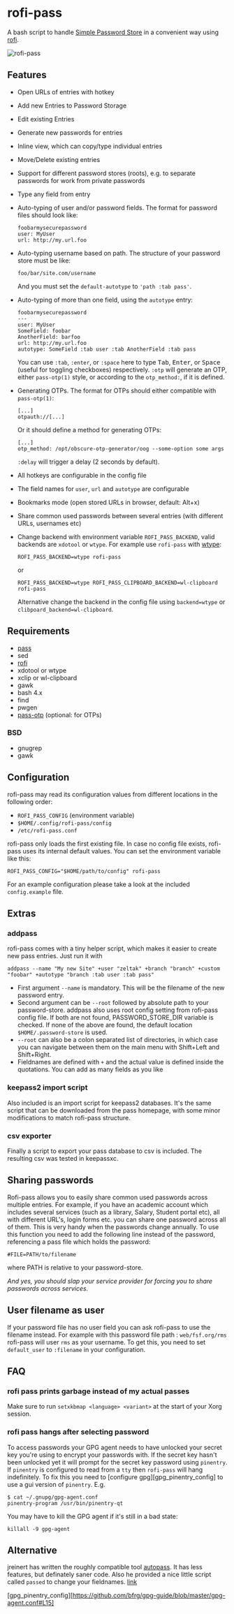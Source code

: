 # rofi-pass

A bash script to handle [Simple Password Store](http://www.passwordstore.org/)
in a convenient way using [rofi](https://github.com/DaveDavenport/rofi).

![rofi-pass](https://53280.de/rofi/rofi-pass.png "rofi-pass in action")

## Features

* Open URLs of entries with hotkey
* Add new Entries to Password Storage
* Edit existing Entries
* Generate new passwords for entries
* Inline view, which can copy/type individual entries
* Move/Delete existing entries
* Support for different password stores (roots), e.g. to separate passwords for
  work from private passwords
* Type any field from entry
* Auto-typing of user and/or password fields.
  The format for password files should look like:

  ```
  foobarmysecurepassword
  user: MyUser
  url: http://my.url.foo
  ```

* Auto-typing username based on path.
  The structure of your password store must be like:

  ```
  foo/bar/site.com/username
  ```

  And you must set the `default-autotype` to `'path :tab pass'`.

* Auto-typing of more than one field, using the `autotype` entry:

  ```
  foobarmysecurepassword
  ---
  user: MyUser
  SomeField: foobar
  AnotherField: barfoo
  url: http://my.url.foo
  autotype: SomeField :tab user :tab AnotherField :tab pass
  ```

  You can use `:tab`, `:enter`, or `:space` here to type <kbd>Tab</kbd>,
  <kbd>Enter</kbd>, or <kbd>Space</kbd> (useful for toggling checkboxes)
  respectively.
  `:otp` will generate an OTP, either `pass-otp(1)` style, or according to the
  `otp_method:`, if it is defined.
* Generating OTPs.
  The format for OTPs should either compatible with `pass-otp(1)`:

  ```
  [...]
  otpauth://[...]
  ```

  Or it should define a method for generating OTPs:

  ```
  [...]
  otp_method: /opt/obscure-otp-generator/oog --some-option some args
  ```

  `:delay` will trigger a delay (2 seconds by default).
* All hotkeys are configurable in the config file
* The field names for `user`, `url` and `autotype` are configurable
* Bookmarks mode (open stored URLs in browser, default: Alt+x)
* Share common used passwords between several entries (with different URLs, usernames etc)
* Change backend with environment variable `ROFI_PASS_BACKEND`, valid
  backends are `xdotool` or `wtype`. For example use `rofi-pass` with
  [wtype](https://github.com/atx/wtype):

  ```
  ROFI_PASS_BACKEND=wtype rofi-pass
  ```

  or

  ```
  ROFI_PASS_BACKEND=wtype ROFI_PASS_CLIPBOARD_BACKEND=wl-clipboard rofi-pass
  ```

  Alternative change the backend in the config file using
  `backend=wtype` or `clibpoard_backend=wl-clipboard`.
## Requirements

* [pass](http://www.passwordstore.org/)
* sed
* [rofi](https://github.com/DaveDavenport/rofi)
* xdotool or wtype
* xclip or wl-clipboard
* gawk
* bash 4.x
* find
* pwgen
* [pass-otp](https://github.com/tadfisher/pass-otp) (optional: for OTPs)

### BSD

* gnugrep
* gawk

## Configuration

rofi-pass may read its configuration values from different locations in the following order:
* `ROFI_PASS_CONFIG` (environment variable)
* `$HOME/.config/rofi-pass/config`
* `/etc/rofi-pass.conf`

rofi-pass only loads the first existing file.
In case no config file exists, rofi-pass uses its internal default values.
You can set the environment variable like this:

```
ROFI_PASS_CONFIG="$HOME/path/to/config" rofi-pass
```

For an example configuration please take a look at the included `config.example` file.

## Extras

### addpass

rofi-pass comes with a tiny helper script, which makes it easier to create new pass entries.
Just run it with

```
addpass --name "My new Site" +user "zeltak" +branch "branch" +custom "foobar" +autotype "branch :tab user :tab pass"
```

* First argument `--name` is mandatory. This will be the filename of the new password entry.
* Second argument can be `--root` followed by absolute path to your password-store. addpass also uses root config setting from rofi-pass config file. If both are not found, PASSWORD_STORE_DIR variable is checked. If none of the above are found, the default location `$HOME/.password-store` is used.
* `--root` can also be a colon separated list of directories, in which case you can navigate between them on the main menu with Shift+Left and Shift+Right.
* Fieldnames are defined with `+` and the actual value is defined inside the quotations. You can add as many fields as you like

### keepass2 import script

Also included is an import script for keepass2 databases. It's the same script that can be downloaded from the pass homepage, with some minor modifications to match rofi-pass structure.

### csv exporter

Finally a script to export your pass database to csv is included. The resulting csv was tested in keepassxc.

## Sharing passwords

Rofi-pass allows you to easily share common used passwords across multiple entries.
For example, if you have an academic account which includes several services (such as a library, Salary, Student portal etc),  all with different URL's, login forms etc. you can share one password across all of them. This is very handy when the passwords change annually.
To use this function you need to add the following line instead of the password, referencing a pass file which holds the password:

```
#FILE=PATH/to/filename
```

where PATH is relative to your password-store.

*And yes, you should slap your service provider for forcing you to share passwords across services.*

## User filename as user

If your password file has no user field you can ask rofi-pass to use the filename instead.
For example with this password file path : `web/fsf.org/rms` rofi-pass will user `rms` as your username.
To get this, you need to set `default_user` to `:filename` in your configuration.

## FAQ

### rofi pass prints garbage instead of my actual passes

Make sure to run `setxkbmap <language> <variant>` at the start of your Xorg
session.

### rofi pass hangs after selecting password

To access passwords your GPG agent needs to have unlocked your secret key
you're using to encrypt your passwords with. If the secret key hasn't been
unlocked yet it will prompt for the secret key password using `pinentry`. If
`pinentry` is configured to read from a `tty` then `rofi-pass` will hang
indefinitely. To fix this you need to [configure gpg][gpg_pinentry_config] to
use a gui version of `pinentry`. E.g.
```
$ cat ~/.gnupg/gpg-agent.conf
pinentry-program /usr/bin/pinentry-qt
```
You may have to kill the GPG agent if it's still in a bad state:
```
killall -9 gpg-agent
```

## Alternative

jreinert has written the roughly compatible tool
[autopass](https://github.com/jreinert/autopass). It has less features, but
definately saner code.
Also he provided a nice little script called `passed` to change your
fieldnames. [link](https://github.com/jreinert/passed)

[gpg_pinentry_config][https://github.com/bfrg/gpg-guide/blob/master/gpg-agent.conf#L15]
